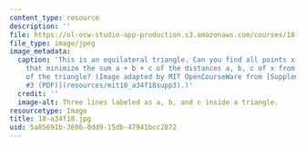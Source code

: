 ```yaml
---
content_type: resource
description: ''
file: https://ol-ocw-studio-app-production.s3.amazonaws.com/courses/18-a34-mathematical-problem-solving-putnam-seminar-fall-2018/5a85691b36060dd915db47941bcc2872_18-a34f18.jpg
file_type: image/jpeg
image_metadata:
  caption: 'This is an equilateral triangle. Can you find all points x in the triangle
    that minimize the sum a + b + c of the distances a, b, c of x from the three sides
    of the triangle? (Image adapted by MIT OpenCourseWare from [Supplementary Problems
    #3 (PDF)](resources/mit18_a34f18supp3).)'
  credit: ''
  image-alt: Three lines labeled as a, b, and c inside a triangle.
resourcetype: Image
title: 18-a34f18.jpg
uid: 5a85691b-3606-0dd9-15db-47941bcc2872
---
```

